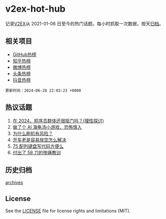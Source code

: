 # v2ex-hot-hub

 记录[V2EX](https://www.v2ex.com/)从 2021-01-06 日至今的热门话题。每小时抓取一次数据，按天[归档](archives)。
 
 ## 相关项目

- [GitHub热榜](https://github.com/it985/github-hot-hub)
- [知乎热榜](https://github.com/it985/zhihu-hot-hub)
- [微博热榜](https://github.com/it985/weibo-hot-hub)
- [头条热榜](https://github.com/it985/toutiao-hot-hub)
- [抖音热榜](https://github.com/it985/douyin-hot-hub)


 `更新时间：2024-06-28 22:03:23 +0800`

## 热议话题

1. [在 2024，程序员群体还很抠门吗？(理性探讨)](https://www.v2ex.com/t/1053268)
1. [做了个 AI 海龟汤小游戏，恐怖慎入](https://www.v2ex.com/t/1053293)
1. [为什么刷机有风险？](https://www.v2ex.com/t/1053249)
1. [开车老是容易放空怎么解决](https://www.v2ex.com/t/1053239)
1. [75 配列键盘写代码方便么](https://www.v2ex.com/t/1053288)
1. [付出了 58 刀的惨痛教训](https://www.v2ex.com/t/1053278)

## 历史归档

[archives](archives)

## License

See the [LICENSE](LICENSE) file for license rights and limitations (MIT).
